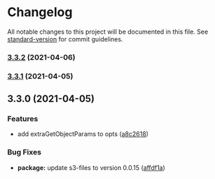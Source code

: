 # Changelog

All notable changes to this project will be documented in this file. See [standard-version](https://github.com/conventional-changelog/standard-version) for commit guidelines.

### [3.3.2](https://github.com/SustainHawaii/s3-zip/compare/v3.3.1...v3.3.2) (2021-04-06)

### [3.3.1](https://github.com/SustainHawaii/s3-zip/compare/v3.3.0...v3.3.1) (2021-04-05)

## 3.3.0 (2021-04-05)


### Features

* add extraGetObjectParams to opts ([a8c2618](https://github.com/SustainHawaii/s3-zip/commit/a8c2618490bf88935c48be61cc7ee5bff8f1c718))


### Bug Fixes

* **package:** update s3-files to version 0.0.15 ([affdf1a](https://github.com/SustainHawaii/s3-zip/commit/affdf1a9fb0be8da0784373bb6becb5baa268823))
